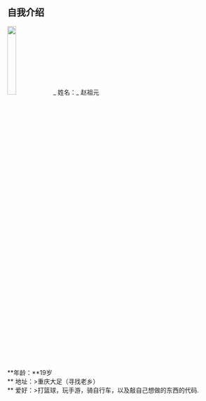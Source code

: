 ## 自我介绍
<img src="http://b319.photo.store.qq.com/psb?/V10Hvxck4QCdZ7/9VlZEeZ7iUG5AETyudX15.BuTF2dwnvjkY*ZNGHZrqE!/b/dD8BAAAAAAAA&bo=OASgBQAAAAARB6k!&rf=viewer_4" width="20%" alt=""/>  
_ 姓名：_ 赵祖元<br>
**年龄：**19岁<br>
** 地址：>重庆大足（寻找老乡）<br>
** 爱好：>打篮球，玩手游，骑自行车，以及敲自己想做的东西的代码.<br>
